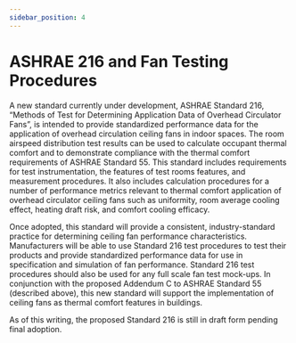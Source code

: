 ```yaml
---
sidebar_position: 4
---
```


# ASHRAE 216 and Fan Testing Procedures
A new standard currently under development, ASHRAE Standard 216, “Methods of Test for Determining
Application Data of Overhead Circulator Fans”, is intended to provide standardized performance data for
the application of overhead circulation ceiling fans in indoor spaces. The room airspeed distribution test
results can be used to calculate occupant thermal comfort and to demonstrate compliance with the
thermal comfort requirements of ASHRAE Standard 55. This standard includes requirements for test
instrumentation, the features of test rooms features, and measurement procedures. It also includes
calculation procedures for a number of performance metrics relevant to thermal comfort application of
overhead circulator ceiling fans such as uniformity, room average cooling effect, heating draft risk, and
comfort cooling efficacy.

Once adopted, this standard will provide a consistent, industry-standard practice for determining ceiling
fan performance characteristics. Manufacturers will be able to use Standard 216 test procedures to test
their products and provide standardized performance data for use in specification and simulation of fan
performance. Standard 216 test procedures should also be used for any full scale fan test mock-ups. In
conjunction with the proposed Addendum C to ASHRAE Standard 55 (described above), this new standard
will support the implementation of ceiling fans as thermal comfort features in buildings.

As of this writing, the proposed Standard 216 is still in draft form pending final adoption.